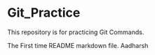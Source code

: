 # Git_Practice
This repository is for practicing Git Commands.

The First time README markdown file.
Aadharsh

